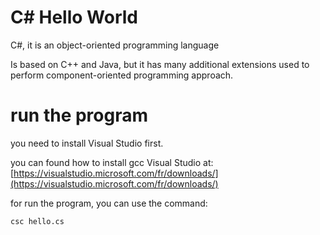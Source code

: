 # C# Hello World

C#, it is an object-oriented programming language 

Is based on C++ and Java, but it has many additional extensions used to perform component-oriented programming approach.

# run the program

you need to install Visual Studio first.

you can found how to install gcc Visual Studio at: [https://visualstudio.microsoft.com/fr/downloads/](https://visualstudio.microsoft.com/fr/downloads/)

for run the program, you can use the command:

```
csc hello.cs
```